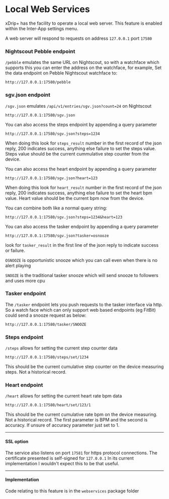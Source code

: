 # Local Web Services

xDrip+ has the facility to operate a local web server. This feature is enabled within the Inter-App settings menu.

A web server will respond to requests on address `127.0.0.1` port `17580`

### Nightscout Pebble endpoint

`/pebble` emulates the same URL on Nightscout, so with a watchface which supports this you can enter the address on the watchface, for example, Set the data endpoint on Pebble Nightscout watchface to:

    http://127.0.0.1:17580/pebble


### sgv.json endpoint

`/sgv.json` emulates `/api/v1/entries/sgv.json?count=24` on Nightscout

    http://127.0.0.1:17580/sgv.json

You can also access the steps endpoint by appending a query parameter

    http://127.0.0.1:17580/sgv.json?steps=1234

When doing this look for `steps_result` number in the first record of the json reply, 200 indicates success, anything else failure to set the steps value. Steps value should be the current cummulative step counter from the device.

You can also access the heart endpoint by appending a query parameter

    http://127.0.0.1:17580/sgv.json?heart=123

When doing this look for `heart_result` number in the first record of the json reply, 200 indicates success, anything else failure to set the heart bpm value. Heart value should be the current bpm now from the device.

You can combine both like a normal query string:

    http://127.0.0.1:17580/sgv.json?steps=1234&heart=123

You can also access the tasker endpoint by appending a query parameter

    http://127.0.0.1:17580/sgv.json?tasker=osnooze

look for `tasker_result` in the first line of the json reply to indicate success or failure.

`OSNOOZE` is opportunistic snooze which you can call even when there is no alert playing

`SNOOZE` is the traditional tasker snooze which will send snooze to followers and uses more cpu

### Tasker endpoint

The `/tasker` endpoint lets you push requests to the tasker interface via http. So a watch face which can only support web based endpoints (eg FitBit) could send a snooze request as below:

    http://127.0.0.1:17580/tasker/SNOOZE

### Steps endpoint

`/steps` allows for setting the current step counter data

    http://127.0.0.1:17580/steps/set/1234

This should be the current cumulative step counter on the device measuring steps. Not a historical record.


### Heart endpoint

`/heart` allows for setting the current heart rate bpm data

    http://127.0.0.1:17580/heart/set/123/1

This should be the current cumulative rate bpm on the device measuring. Not a historical record. The first parameter is BPM and the second is accuracy. If unsure of accuracy parameter just set to 1.

---

#### SSL option

The service also listens on port `17581` for https protocol connections. The certificate presented is self-signed for `127.0.0.1`
In its current implementation I wouldn't expect this to be that useful.

---

#### Implementation

Code relating to this feature is in the `webservices` package folder

